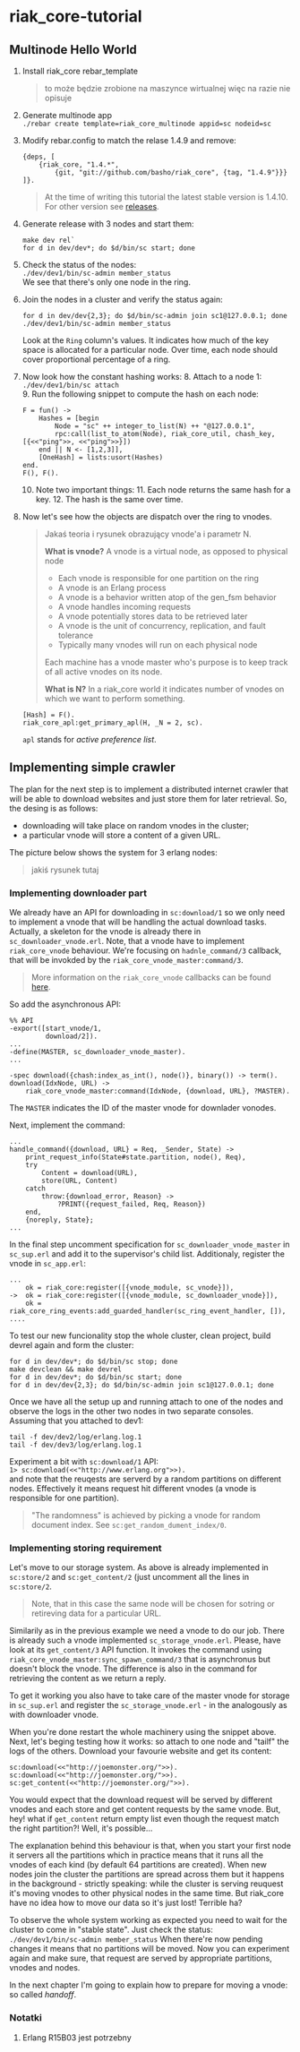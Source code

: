 riak_core-tutorial
==================

## Multinode Hello World ##

1. Install riak_core rebar_template

    > to może będzie zrobione na maszynce wirtualnej więc na razie nie opisuje
    
2. Generate multinode app  
`./rebar create template=riak_core_multinode appid=sc nodeid=sc`
3. Modify rebar.config to match the relase 1.4.9 and remove:  
   ```
   {deps, [
       {riak_core, "1.4.*",
           {git, "git://github.com/basho/riak_core", {tag, "1.4.9"}}}
   ]}.
   ```

    > At the time of writing this tutorial the latest stable version
    > is 1.4.10. For other version see [releases](https://github.com/basho/riak_core/releases).

4. Generate release with 3 nodes and start them:  
   ```
   make dev rel`  
   for d in dev/dev*; do $d/bin/sc start; done
   ```
5. Check the status of the nodes:  
`./dev/dev1/bin/sc-admin member_status`  
We see that there's only one node in the ring.
6. Join the nodes in a cluster and verify the status again:  
   ```
   for d in dev/dev{2,3}; do $d/bin/sc-admin join sc1@127.0.0.1; done  
   ./dev/dev1/bin/sc-admin member_status  
   ```
   
   Look at the `Ring` column's values. It indicates how much of the key
   space is allocated for a particular node. Over time, each node should
   cover proportional percentage of a ring.
7. Now look how the constant hashing works:
    8. Attach to a node 1:  
       `./dev/dev1/bin/sc attach`  
    9. Run the following snippet to compute the hash on each node:
    ```
    F = fun() ->
        Hashes = [begin
            Node = "sc" ++ integer_to_list(N) ++ "@127.0.0.1",
            rpc:call(list_to_atom(Node), riak_core_util, chash_key, [{<<"ping">>, <<"ping">>}])
        end || N <- [1,2,3]],
        [OneHash] = lists:usort(Hashes)
    end.
    F(), F().
    ```
    10. Note two important things:
        11. Each node returns the same hash for a key.
        12. The hash is the same over time.
13. Now let's see how the objects are dispatch over the ring to vnodes.

    > Jakaś teoria i rysunek obrazujący vnode'a i parametr N.
    >
    > **What is vnode?**
    > A vnode is a virtual node, as opposed to physical node
    > * Each vnode is responsible for one partition on the ring
    > * A vnode is an Erlang process
    > * A vnode is a behavior written atop of the gen_fsm behavior
    > * A vnode handles incoming requests
    > * A vnode potentially stores data to be retrieved later
    > * A vnode is the unit of concurrency, replication, and fault tolerance
    > * Typically many vnodes will run on each physical node
    > 
    > Each machine has a vnode master who's purpose is to keep
    > track of all active vnodes on its node.
    >
    > **What is N?**
    > In a riak_core world it indicates number of vnodes on which we
    > want to perform something. 

    ```
    [Hash] = F().
    riak_core_apl:get_primary_apl(H, _N = 2, sc).
    ```

    `apl` stands for *active preference list*.

## Implementing simple crawler ##

The plan for the next step is to implement a distributed internet
crawler that will be able to download websites and just store them for
later retrieval. So, the desing is as follows:
* downloading will take place on random vnodes in the cluster;
* a particular vnode will store a content of a given URL.

The picture below shows the system for 3 erlang nodes:
> jakiś rysunek tutaj

### Implementing downloader part  ###

We already have an API for downloading in `sc:download/1` so we only
need to implement a vnode that will be handling the actual download
tasks. Actually, a skeleton for the vnode is already there in
`sc_downloader_vnode.erl`. Note, that a vnode have to implement
`riak_core_vnode` behaviour. We're focusing on `hadnle_command/3`
callback, that will be invokded by the
`riak_core_vnode_master:command/3`.

> More information on the `riak_core_vnode` callbacks can be found
> [here](https://github.com/vitormazzi/try-try-try/tree/master/2011/riak-core-the-vnode#life-cycle-callbacks).

So add the asynchronous API:
```
%% API
-export([start_vnode/1,
         download/2]).
...
-define(MASTER, sc_downloader_vnode_master).
...

-spec download({chash:index_as_int(), node()}, binary()) -> term().
download(IdxNode, URL) ->
    riak_core_vnode_master:command(IdxNode, {download, URL}, ?MASTER).
```

The `MASTER` indicates the ID of the master vnode for downlader vonodes.

Next, implement the command:
```
...
handle_command({download, URL} = Req, _Sender, State) ->
    print_request_info(State#state.partition, node(), Req),
    try
        Content = download(URL),
        store(URL, Content)
    catch
        throw:{download_error, Reason} ->
            ?PRINT({request_failed, Req, Reason})
    end,
    {noreply, State};
...
```

In the final step uncomment specification for
`sc_downloader_vnode_master` in `sc_sup.erl` and add it to
the supervisor's child list. Additionaly, register the vnode in
`sc_app.erl`:
```
...
    ok = riak_core:register([{vnode_module, sc_vnode}]),
->  ok = riak_core:register([{vnode_module, sc_downloader_vnode}]),
    ok = riak_core_ring_events:add_guarded_handler(sc_ring_event_handler, []),
....
```

To test our new funcionality stop the whole cluster, clean project,
build devrel again and form the cluster:
```
for d in dev/dev*; do $d/bin/sc stop; done
make devclean && make devrel
for d in dev/dev*; do $d/bin/sc start; done
for d in dev/dev{2,3}; do $d/bin/sc-admin join sc1@127.0.0.1; done
```
Once we have all the setup up and running attach to one of the nodes
and observe the logs in the other two nodes in two separate consoles.
Assuming that you attached to dev1:
```
tail -f dev/dev2/log/erlang.log.1
tail -f dev/dev3/log/erlang.log.1
```

Experiment a bit with `sc:download/1` API:  
`1> sc:download(<<"http://www.erlang.org">>).`  
and note that the reuqests are serverd by a random partitions
on different nodes. Effectively it means request hit different vnodes
(a vnode is responsible for one partition).

> "The randomness" is achieved by picking a vnode for random document
>  index. See `sc:get_random_dument_index/0`.

### Implementing storing requirement ###

Let's move to our storage system. As above is already implemented in
`sc:store/2` and `sc:get_content/2` (just uncomment all the lines in
`sc:store/2`.

> Note, that in this case the same node will be chosen for sotring
> or retireving data for a particular URL.

Similarily as in the previous example we need a vnode to do our job.
There is already such a vnode implemented `sc_storage_vnode.erl`.
Please, have look at its `get_content/3` API function. It invokes
the command using `riak_core_vnode_master:sync_spawn_command/3` that
is asynchronus but doesn't block the vnode. The difference is also
in the command for retrieving the content as we return a reply.

To get it working you also have to take care of the master vnode for
storage in `sc_sup.erl` and register the `sc_storage_vnode.erl` - in
the analogously as with downloader vnode.

When you're done restart the whole machinery using the snippet above.
Next, let's beging testing how it works: so attach to one node and
"tailf" the logs of the others. Download your favourie website 
and get its content:
```
sc:download(<<"http://joemonster.org/">>).
sc:download(<<"http://joemonster.org/">>).
sc:get_content(<<"http://joemonster.org/">>).
```

You would expect that the download request will be served by different
vnodes and each store and get content requests by the same vnode. But,
hey! what if `get_content` return empty list even though the request
match the right partition?! Well, it's possible...

The explanation behind this behaviour is that, when you start your
first node it servers all the partitions which in practice means that
it runs all the vnodes of each kind (by default 64 partitions are
created). When new nodes join the cluster the partitions are spread
across them but it happens in the background - strictly speaking: while
the cluster is serving reuquest it's moving vnodes to other physical
nodes in the same time. But riak_core have no idea how to move our
data so it's just lost! Terrible ha?

To observe the whole system working as expected you need to wait for
the cluster to come in "stable state". Just check the status:  
`./dev/dev1/bin/sc-admin member_status`
When there're now pending changes it means that no partitions will be
moved. Now you can experiment again and make sure, that request are
served by appropriate partitions, vnodes and nodes.

In the next chapter I'm going to explain how to prepare for moving
a vnode: so called *handoff*.

### Notatki ###
1. Erlang R15B03 jest potrzebny
   

